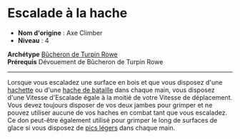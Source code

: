# Escalade à la hache

 * **Nom d'origine** : Axe Climber
 * **Niveau** : 4


<p><span id="ctl00_MainContent_DetailedOutput"><strong>Archétype</strong> <u><a href="https://2e.aonprd.com/Archetypes.aspx?ID=40">Bûcheron de Turpin Rowe</a></u><br><strong>Prérequis</strong> Dévouement de Bûcheron de Turpin Rowe<br></span></p>
<hr>
<p>Lorsque vous escaladez une surface en bois et que vous disposez d'une <a href="https://2e.aonprd.com/Weapons.aspx?ID=27">hachette</a> ou d'une <a href="https://2e.aonprd.com/Weapons.aspx?ID=16">hache de bataille</a> dans chaque main, vous disposez d'une Vitesse d'Escalade égale à la moitié de votre Vitesse de déplacement. Vous devez toujours disposer de vos deux jambes pour grimper et ne pouvez utiliser aucune de vos haches en combat tant que vous escaladez. Ce don peut-être également utilisé pour grimper le long de surfaces de glace si vous disposez de <a href="https://2e.aonprd.com/Weapons.aspx?ID=30">pics légers</a> dans chaque main.&nbsp;</p>